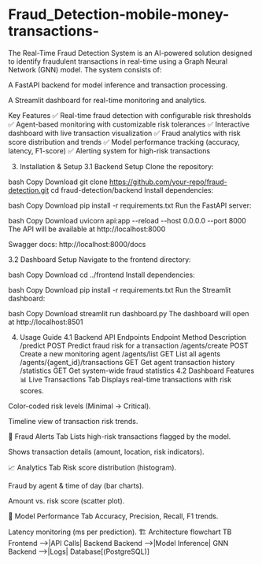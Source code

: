 # Fraud_Detection-mobile-money-transactions-
The Real-Time Fraud Detection System is an AI-powered solution designed to identify fraudulent transactions in real-time using a Graph Neural Network (GNN) model.
The system consists of:

A FastAPI backend for model inference and transaction processing.

A Streamlit dashboard for real-time monitoring and analytics.

Key Features
✅ Real-time fraud detection with configurable risk thresholds
✅ Agent-based monitoring with customizable risk tolerances
✅ Interactive dashboard with live transaction visualization
✅ Fraud analytics with risk score distribution and trends
✅ Model performance tracking (accuracy, latency, F1-score)
✅ Alerting system for high-risk transactions

3. Installation & Setup
3.1 Backend Setup
Clone the repository:

bash
Copy
Download
git clone https://github.com/your-repo/fraud-detection.git
cd fraud-detection/backend
Install dependencies:

bash
Copy
Download
pip install -r requirements.txt
Run the FastAPI server:

bash
Copy
Download
uvicorn api:app --reload --host 0.0.0.0 --port 8000
The API will be available at http://localhost:8000

Swagger docs: http://localhost:8000/docs

3.2 Dashboard Setup
Navigate to the frontend directory:

bash
Copy
Download
cd ../frontend
Install dependencies:

bash
Copy
Download
pip install -r requirements.txt
Run the Streamlit dashboard:

bash
Copy
Download
streamlit run dashboard.py
The dashboard will open at http://localhost:8501

4. Usage Guide
4.1 Backend API Endpoints
Endpoint	Method	Description
/predict	POST	Predict fraud risk for a transaction
/agents/create	POST	Create a new monitoring agent
/agents/list	GET	List all agents
/agents/{agent_id}/transactions	GET	Get agent transaction history
/statistics	GET	Get system-wide fraud statistics
4.2 Dashboard Features
📊 Live Transactions Tab
Displays real-time transactions with risk scores.

Color-coded risk levels (Minimal → Critical).

Timeline view of transaction risk trends.

🚨 Fraud Alerts Tab
Lists high-risk transactions flagged by the model.

Shows transaction details (amount, location, risk indicators).

📈 Analytics Tab
Risk score distribution (histogram).

Fraud by agent & time of day (bar charts).

Amount vs. risk score (scatter plot).

🤖 Model Performance Tab
Accuracy, Precision, Recall, F1 trends.

Latency monitoring (ms per prediction).
🏗️ Architecture
flowchart TB
    Frontend -->|API Calls| Backend
    Backend -->|Model Inference| GNN
    Backend -->|Logs| Database[(PostgreSQL)]

